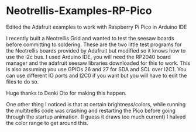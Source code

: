 # Neotrellis-Examples-RP-Pico
Edited the Adafruit examples to work with Raspberry Pi Pico in Arduino IDE

I recently built a Neotrellis Grid and wanted to test the seesaw boards before committing to soldering. These are the two little test programs for the Neotrellis boards provided by Adafruit but modified so it knows how to use the i2c bus. I used Arduino IDE, you will need the RP2040 board manager and the adafruit seesaw libraries downloaded for this to work. This is also assuming you use GPIOs 26 and 27 for SDA and SCL over I2C1. You can use different IO ports and I2C0 if you want but you will have to edit the files to do so.

Huge thanks to Denki Oto for making this happen.

One other thing I noticed is that at certain brightness/colors, while running the multitrellis code was crashing and restarting the Pico before going through the startup animation. (I guess it draws too much current) I halved the color range to get around this.
